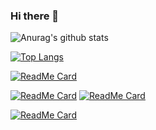 ### Hi there 👋


![Anurag's github stats](https://github-readme-stats.vercel.app/api?username=jingyuexing&show_icons=true&theme=solarized-light&count_private=true)


[![Top Langs](https://github-readme-stats.vercel.app/api/top-langs/?username=jingyuexing)]()


[![ReadMe Card](https://github-readme-stats.vercel.app/api/pin/?username=jingyuexing&repo=Ebook)](https://github.com/jingyuexing/Ebook)

[![ReadMe Card](https://github-readme-stats.vercel.app/api/pin/?username=jingyuexing&repo=MathLib)](https://github.com/jingyuexing/MathLib)
[![ReadMe Card](https://github-readme-stats.vercel.app/api/pin/?username=jingyuexing&repo=bilibiliAPI)](https://github.com/jingyuexing/bilibiliAPI)

[![ReadMe Card](https://github-readme-stats.vercel.app/api/pin/?username=jingyuexing&repo=Data_Struct)](https://github.com/jingyuexing/Data_Struct)

